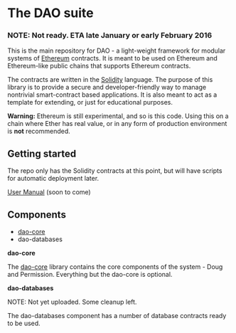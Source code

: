 # The DAO suite

### NOTE: Not ready. ETA late January or early February 2016

This is the main repository for DAO - a light-weight framework for modular systems of [Ethereum](https://ethereum.org/) contracts. It is meant to be used on Ethereum and Ethereum-like public chains that supports Ethereum contracts.

The contracts are written in the [Solidity](http://solidity.readthedocs.org/en/latest/index.html) language. The purpose of this library is to provide a secure and developer-friendly way to manage nontrivial smart-contract based applications. It is also meant to act as a template for extending, or just for educational purposes.

**Warning:** Ethereum is still experimental, and so is this code. Using this on a chain where Ether has real value, or in any form of production environment is **not** recommended.

## Getting started

The repo only has the Solidity contracts at this point, but will have scripts for automatic deployment later.

[User Manual](./docs/Manual.md) (soon to come)

## Components

- [dao-core](https://github.com/smartcontractproduction/dao-core)
- dao-databases

**dao-core**

The [dao-core](https://github.com/smartcontractproduction/dao-core) library contains the core components of the system - Doug and Permission. Everything but the dao-core is optional.

**dao-databases**

NOTE: Not yet uploaded. Some cleanup left.

The dao-databases component has a number of database contracts ready to be used.
